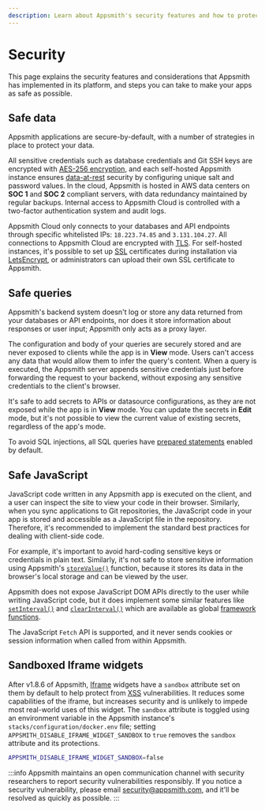 ```yaml
---
description: Learn about Appsmith's security features and how to protect your data on the Appsmith platform.
---
```

# Security

This page explains the security features and considerations that Appsmith has implemented in its platform, and steps you can take to make your apps as safe as possible.

## Safe data

Appsmith applications are secure-by-default, with a number of strategies in place to protect your data.

All sensitive credentials such as database credentials and Git SSH keys are encrypted with [AES-256 encryption](https://en.wikipedia.org/wiki/Advanced\_Encryption\_Standard), and each self-hosted Appsmith instance ensures [data-at-rest](https://en.wikipedia.org/wiki/Data\_at\_rest) security by configuring unique salt and password values. In the cloud, Appsmith is hosted in AWS data centers on **SOC 1** and **SOC 2** compliant servers, with data redundancy maintained by regular backups. Internal access to Appsmith Cloud is controlled with a two-factor authentication system and audit logs.

Appsmith Cloud only connects to your databases and API endpoints through specific whitelisted IPs: `18.223.74.85` and `3.131.104.27`. All connections to Appsmith Cloud are encrypted with [TLS](https://en.wikipedia.org/wiki/Public\_key\_certificate). For self-hosted instances, it's possible to set up [SSL](https://en.wikipedia.org/wiki/Public\_key\_certificate) certificates during installation via [LetsEncrypt](https://letsencrypt.org/), or administrators can upload their own SSL certificate to Appsmith.

## Safe queries

Appsmith's backend system doesn't log or store any data returned from your databases or API endpoints, nor does it store information about responses or user input; Appsmith only acts as a proxy layer.

The configuration and body of your queries are securely stored and are never exposed to clients while the app is in **View** mode. Users can't access any data that would allow them to infer the query's content. When a query is executed, the Appsmith server appends sensitive credentials just before forwarding the request to your backend, without exposing any sensitive credentials to the client's browser.

It's safe to add secrets to APIs or datasource configurations, as they are not exposed while the app is in **View** mode. You can update the secrets in **Edit** mode, but it's not possible to view the current value of existing secrets, regardless of the app's mode.

To avoid SQL injections, all SQL queries have [prepared statements](/connect-data/concepts/how-to-use-prepared-statements) enabled by default.

## Safe JavaScript

JavaScript code written in any Appsmith app is executed on the client, and a user can inspect the site to view your code in their browser. Similarly, when you sync applications to Git repositories, the JavaScript code in your app is stored and accessible as a JavaScript file in the repository. Therefore, it's recommended to implement the standard best practices for dealing with client-side code.

For example, it's important to avoid hard-coding sensitive keys or credentials in plain text. Similarly, it's not safe to store sensitive information using Appsmith's [`storeValue()`](/reference/appsmith-framework/widget-actions/store-value) function, because it stores its data in the browser's local storage and can be viewed by the user.

Appsmith does not expose JavaScript DOM APIs directly to the user while writing JavaScript code, but it does implement some similar features like [`setInterval()`](/reference/appsmith-framework/widget-actions/intervals-time-events#setinterval) and [`clearInterval()`](/reference/appsmith-framework/widget-actions/intervals-time-events#clearinterval) which are available as global [framework functions](/reference/appsmith-framework/widget-actions).

The JavaScript `Fetch` API is supported, and it never sends cookies or session information when called from within Appsmith.

## Sandboxed Iframe widgets

After v1.8.6 of Appsmith, [Iframe](/reference/widgets/iframe/) widgets have a `sandbox` attribute set on them by default to help protect from [XSS](https://en.wikipedia.org/wiki/Cross-site_scripting) vulnerabilities. It reduces some capabilities of the iframe, but increases security and is unlikely to impede most real-world uses of this widget. The `sandbox` attribute is toggled using an environment variable in the Appsmith instance's `stacks/configuration/docker.env` file; setting `APPSMITH_DISABLE_IFRAME_WIDGET_SANDBOX` to `true` removes the `sandbox` attribute and its protections.

```sh
APPSMITH_DISABLE_IFRAME_WIDGET_SANDBOX=false
```

:::info
Appsmith maintains an open communication channel with security researchers to report security vulnerabilities responsibly. If you notice a security vulnerability, please email [security@appsmith.com](mailto:security@appsmith.com), and it'll be resolved as quickly as possible.
:::
